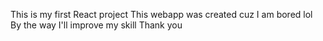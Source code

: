 This is my first React project 
This webapp was created cuz I am bored lol
By the way I'll improve my skill 
Thank you